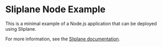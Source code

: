 # Sliplane Node Example

This is a minimal example of a Node.js application that can be deployed using Sliplane.

For more information, see the [Sliplane documentation](https://docs.sliplane.io/).